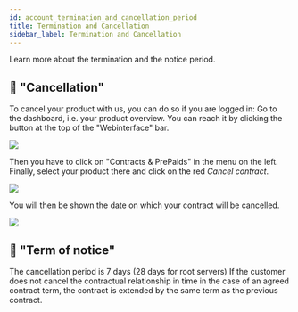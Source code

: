 ```yaml
---
id: account_termination_and_cancellation_period
title: Termination and Cancellation
sidebar_label: Termination and Cancellation
---
```


Learn more about the termination and the notice period.

## 📙  "Cancellation"

To cancel your product with us, you can do so if you are logged in:
Go to the dashboard, i.e. your product overview. You can reach it by clicking the button at the top of the "Webinterface" bar.

![](https://screensaver01.zap-hosting.com/index.php/s/wwC4cqN7My6HtkM/preview)


Then you have to click on "Contracts & PrePaids" in the menu on the left. Finally, select your product there and click on the red *Cancel contract*.

![](https://screensaver01.zap-hosting.com/index.php/s/KneABRQFJDnMd3n/preview)

You will then be shown the date on which your contract will be cancelled.

![](https://screensaver01.zap-hosting.com/index.php/s/PbrzKmEWxwCYnwJ/preview)

## 📙  "Term of notice"

The cancellation period is 7 days (28 days for root servers) If the customer does not cancel the contractual relationship in time in the case of an agreed contract term, the contract is extended by the same term as the previous contract.


